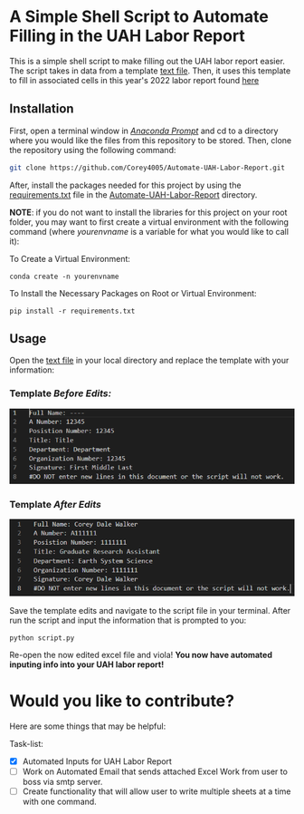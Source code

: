 # A Simple Shell Script to Automate Filling in the UAH Labor Report
This is a simple shell script to make filling out the UAH labor report easier. The script takes in data from a template [text file](./edit-this-text-file.txt). Then, it uses this template to fill in associated cells in this year's 2022 labor report found [here](./excel-data/Labor-Report-2022.xlsx)

## Installation
First, open a terminal window in [*Anaconda Prompt*](https://docs.anaconda.com/anaconda/install/windows/) and cd to a directory where you would like the files from this repository to be stored. Then, clone the repository using the following command:

```bash
git clone https://github.com/Corey4005/Automate-UAH-Labor-Report.git
```
After, install the packages needed for this project by using the [requirements.txt](./requirements.txt) file in the [Automate-UAH-Labor-Report](./) directory. 

**NOTE**: if you do not want to install the libraries for this project on your root folder,  you may want to first create a virtual environment with the following command (where *yourenvname* is a variable for what you would like to call it):

To Create a Virtual Environment:
```
conda create -n yourenvname
```
To Install the Necessary Packages on Root or Virtual Environment:

```
pip install -r requirements.txt
```
## Usage

Open the [text file](./edit-this-text-file.txt) in your local directory and replace the template with your information: 

### Template *Before Edits:*

![Template Before Edits](./images-for-read-me/Template.PNG)

### Template *After Edits*
![Template Edits](./images-for-read-me/Template-Edit.PNG)

Save the template edits and navigate to the script file in your terminal. After run the script and input the information that is prompted to you: 

```
python script.py
```

Re-open the now edited excel file and viola! **You now have automated inputing info into your UAH labor report!**

# Would you like to contribute? 

Here are some things that may be helpful: 

Task-list: 
- [x] Automated Inputs for UAH Labor Report
- [ ] Work on Automated Email that sends attached Excel Work from user to boss via smtp server. 
- [ ] Create functionality that will allow user to write multiple sheets at a time with one command. 
